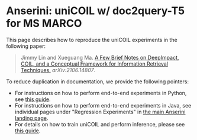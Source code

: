 # Anserini: uniCOIL w/ doc2query-T5 for MS MARCO

This page describes how to reproduce the uniCOIL experiments in the following paper:

> Jimmy Lin and Xueguang Ma. [A Few Brief Notes on DeepImpact, COIL, and a Conceptual Framework for Information Retrieval Techniques.](https://arxiv.org/abs/2106.14807) _arXiv:2106.14807_.

To reduce duplication in documentation, we provide the following pointers:

+ For instructions on how to perform end-to-end experiments in Python, see [this guide](https://github.com/castorini/pyserini/blob/master/docs/experiments-unicoil.md).
+ For instructions on how to perform end-to-end experiments in Java, see individual pages under "Regression Experiments" in [the main Anserini landing page](../README.md).
+ For details on how to train uniCOIL and perform inference, please see [this guide](https://github.com/luyug/COIL/tree/main/uniCOIL).
